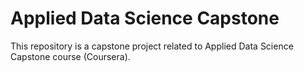 # Applied Data Science Capstone

This repository is a capstone project related to Applied Data Science Capstone course (Coursera).
